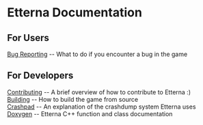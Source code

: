# Etterna Documentation
## For Users

[Bug Reporting](Bugreporting.md) -- What to do if you encounter a bug in the game


## For Developers
[Contributing](Contributing.md) -- A brief overview of how to contribute to Etterna :)<br>
[Building](Building.md) -- How to build the game from source<br>
[Crashpad](Crashpad.md) -- An explanation of the crashdump system Etterna uses<br>
[Doxygen](doxygen/html/index.html) -- Etterna C++ function and class documentation